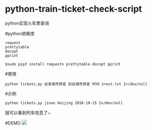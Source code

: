 # python-train-ticket-check-script
python实现火车票查询  

#python依赖库
```
request  
prettytable  
docopt  
pprint  
```

```
$sudo pip3 install requests prettytable docopt pprint
```

#使用
```
python tickets.py 出发城市拼音 到达城市拼音 时间 1>out.txt 2>/dev/null
```
#示例
```
python tickets.py jinan beijing 2016-10-15 2>/dev/null
```

就可以看到列车信息了~  

#DEMO
![](http://iridescent.com.cn/Reference/demo1.png)
